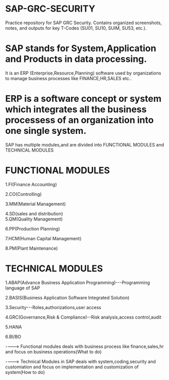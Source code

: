 # SAP-GRC-SECURITY
Practice repository for SAP GRC Security. Contains organized screenshots, notes, and outputs for key T-Codes (SU01, SU10, SUIM, SU53, etc.).


# SAP stands for System,Application and Products in data processing.

It is an ERP (Enterprise,Resource,Planning) software used by organizations to manage business processes like FINANCE,HR,SALES etc..

# ERP is a software concept or system which integrates all the business processess of an organization into one single system.

SAP has multiple modules,and are divided into FUNCTIONAL MODULES and TECHNICAL MODULES

# FUNCTIONAL MODULES                                  
                                         
1.FI(Finance Accounting)                         

2.CO(Controlling)                              

3.MM(Material Management)

4.SD(sales and distribution)                       
5.QM(Quality Management)                         
 
6.PP(Production Planning)                          

7.HCM(Human Capital Management)

8.PM(Plant Maintenance)


# TECHNICAL MODULES

1.ABAP(Advance Business Application Programming)---Programming language of SAP

2.BASIS(Business Application Software Integrated Solution)

3.Security---Roles,authorizations,user access   

4.GRC(Governance,Risk & Compliance)--Risk analysis,access control,audit

5.HANA

6.BI/BO

----> Functional modules deals with business process like finance,sales,hr and focus on business operations(What to do)

----> Technical Modules in SAP deals with system,coding,security and customiation and focus on implementation and customization of system(How to do)
